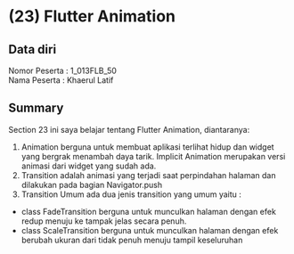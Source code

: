 # (23) Flutter Animation
## Data diri 
Nomor Peserta : 1_013FLB_50  <br />
Nama Peserta : Khaerul Latif

## Summary 
Section 23 ini saya belajar tentang Flutter Animation, diantaranya:
1. Animation berguna untuk membuat aplikasi terlihat hidup dan widget yang bergrak menambah daya tarik. Implicit Animation merupakan versi animasi dari widget yang sudah ada.
2. Transition adalah animasi yang terjadi saat perpindahan halaman dan dilakukan pada bagian Navigator.push
3. Transition Umum
ada dua jenis transition yang umum yaitu :
- class FadeTransition berguna untuk munculkan halaman  dengan efek redup menuju ke tampak jelas secara penuh.
- class ScaleTransition berguna untuk munculkan halaman  dengan efek berubah ukuran dari tidak penuh menuju tampil keseluruhan
